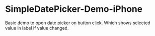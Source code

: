SimpleDatePicker-Demo-iPhone
============================

Basic demo to open date picker on button click. Which shows selected value in label if value changed.